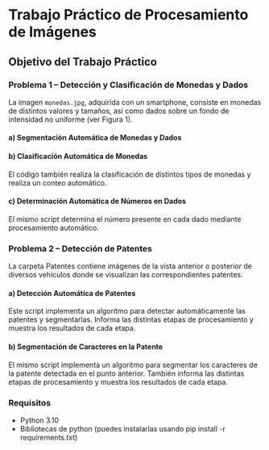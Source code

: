 # Trabajo Práctico de Procesamiento de Imágenes

## Objetivo del Trabajo Práctico

### Problema 1 – Detección y Clasificación de Monedas y Dados

La imagen `monedas.jpg`, adquirida con un smartphone, consiste en monedas de distintos valores y tamaños, así como dados sobre un fondo de intensidad no uniforme (ver Figura 1).

#### a) Segmentación Automática de Monedas y Dados

#### b) Clasificación Automática de Monedas

El código también realiza la clasificación de distintos tipos de monedas y realiza un conteo automático.

#### c) Determinación Automática de Números en Dados

El mismo script determina el número presente en cada dado mediante procesamiento automático.

### Problema 2 – Detección de Patentes

La carpeta Patentes contiene imágenes de la vista anterior o posterior de diversos vehículos donde se visualizan las correspondientes patentes.

#### a) Detección Automática de Patentes

Este script implementa un algoritmo para detectar automáticamente las patentes y segmentarlas. Informa las distintas etapas de procesamiento y muestra los resultados de cada etapa.

#### b) Segmentación de Caracteres en la Patente

El mismo script implementa un algoritmo para segmentar los caracteres de la patente detectada en el punto anterior. También informa las distintas etapas de procesamiento y muestra los resultados de cada etapa.

### Requisitos
- Python 3.10
- Bibliotecas de python (puedes instalarlas usando pip install -r requirements.txt)